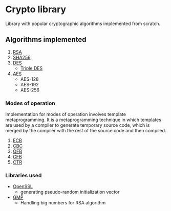 # Crypto library

Library with popular cryptographic algorithms implemented from scratch.

## Algorithms implemented

1. [RSA](docs/rsa.md)
2. [SHA256](docs/sha256.md)
3. [DES](docs/des.md)
    * [Triple DES](docs/des3.md)
4. [AES](docs/aes.md)
    * AES-128
    * AES-192
    * AES-256

### Modes of operation

Implementation for modes of operation involves template metaprogramming. It is a metaprogramming technique in which templates are used by a compiler to generate temporary source code, which is merged by the compiler with the rest of the source code and then compiled.

1. [ECB](docs/ecb_mode.md)
2. [CBC](docs/cbc_mode.md)
3. [OFB](docs/ofb_mode.md)
4. [CFB](docs/cfb_mode.md)
5. [CTR](docs/ctr_mode.md)

### Libraries used
- [OpenSSL](https://www.openssl.org/)
    - generating pseudo-random initialization vector
- [GMP](https://gmplib.org/)
    - Handling big numbers for RSA algorithm

